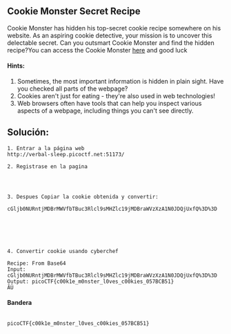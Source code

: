 ## Cookie Monster Secret Recipe
Cookie Monster has hidden his top-secret cookie recipe somewhere on his website. As an aspiring cookie detective, your mission is to uncover this delectable secret. Can you outsmart Cookie Monster and find the hidden recipe?You can access the Cookie Monster [here](http://verbal-sleep.picoctf.net:51173/) and good luck



#### Hints:
1. Sometimes, the most important information is hidden in plain sight. Have you checked all parts of the webpage?
2. Cookies aren't just for eating - they're also used in web technologies!
3. Web browsers often have tools that can help you inspect various aspects of a webpage, including things you can't see directly.



## Solución:
```
1. Entrar a la página web
http://verbal-sleep.picoctf.net:51173/

2. Registrase en la pagina 




3. Despues Copiar la cookie obtenida y convertir:

cGljb0NURntjMDBrMWVfbTBuc3Rlcl9sMHZlc19jMDBraWVzXzA1N0JDQjUxfQ%3D%3D






4. Convertir cookie usando cyberchef

Recipe: From Base64
Input: cGljb0NURntjMDBrMWVfbTBuc3Rlcl9sMHZlc19jMDBraWVzXzA1N0JDQjUxfQ%3D%3D
Output: picoCTF{c00k1e_m0nster_l0ves_c00kies_057BCB51}
ÃÜ

```


#### Bandera
```

picoCTF{c00k1e_m0nster_l0ves_c00kies_057BCB51}

```
